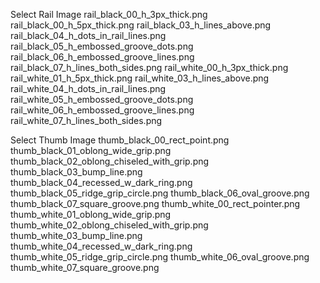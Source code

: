 Select Rail Image rail\_black\_00\_h\_3px\_thick.png rail\_black\_00\_h\_5px\_thick.png rail\_black\_03\_h\_lines\_above.png rail\_black\_04\_h\_dots\_in\_rail\_lines.png rail\_black\_05\_h\_embossed\_groove\_dots.png rail\_black\_06\_h\_embossed\_groove\_lines.png rail\_black\_07\_h\_lines\_both\_sides.png rail\_white\_00\_h\_3px\_thick.png rail\_white\_01\_h\_5px\_thick.png rail\_white\_03\_h\_lines\_above.png rail\_white\_04\_h\_dots\_in\_rail\_lines.png rail\_white\_05\_h\_embossed\_groove\_dots.png rail\_white\_06\_h\_embossed\_groove\_lines.png rail\_white\_07\_h\_lines\_both\_sides.png

Select Thumb Image thumb\_black\_00\_rect\_point.png thumb\_black\_01\_oblong\_wide\_grip.png thumb\_black\_02\_oblong\_chiseled\_with\_grip.png thumb\_black\_03\_bump\_line.png thumb\_black\_04\_recessed\_w\_dark\_ring.png thumb\_black\_05\_ridge\_grip\_circle.png thumb\_black\_06\_oval\_groove.png thumb\_black\_07\_square\_groove.png thumb\_white\_00\_rect\_pointer.png thumb\_white\_01\_oblong\_wide\_grip.png thumb\_white\_02\_oblong\_chiseled\_with\_grip.png thumb\_white\_03\_bump\_line.png thumb\_white\_04\_recessed\_w\_dark\_ring.png thumb\_white\_05\_ridge\_grip\_circle.png thumb\_white\_06\_oval\_groove.png thumb\_white\_07\_square\_groove.png
